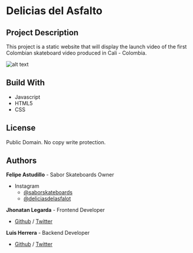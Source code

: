 # Delicias del Asfalto

## Project Description

This project is a static website that will display the launch video of the first Colombian skateboard video produced in Cali - Colombia.

![alt text](web_static/static/images/delicias_fondo.svg)

## Build With

* Javascript
* HTML5
* CSS

## License

Public Domain. No copy write protection.

## Authors

**Felipe Astudillo** - Sabor Skateboards Owner
* Instagram
  * [@saborskateboards](https://www.instagram.com/saborskateboards/?hl=en)
  * [@deliciasdelasfalot](https://www.instagram.com/deliciasdelasfalto/?hl=en)  

**Jhonatan Legarda** - Frontend Developer  
* [Github](https://github.com/steven-cruz) / [Twitter](https://twitter.com/JhonatanLegarda)  

**Luis Herrera** - Backend Developer  
* [Github](https://github.com/lh1008) / [Twitter](https://twitter.com/lh1008)
